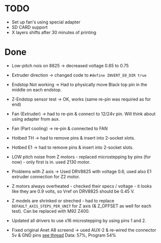 # TODO
* Set up fan's using special adapter
* SD CARD support
* X layers shifts after 30 minutes of printing

# Done

* Low-pitch nois on 8825 -> decreased voltage 0.85 to 0.75
* Extruder direction -> changed code to `#define INVERT_E0_DIR true`
* Endstop Not working -> Had to physically move Black top pin in the middle on each endstop.
* Z-Endstop sensor test -> OK, works (same re-pin was required as for end) 

* Fan (Extruder) -> had to re-pin & connect to 12/24v pin. Will think about using adapter from aux.
* Fan (Part cooling) -> re-pin & connected to FAN

* Hotbed TH -> had to remove pins & insert into 2-socket slots.
* Hotbed E1 -> had to remove pins & insert into 2-socket slots.
* LOW pitch noise from Z motors - replaced microstepping by pins (for now) - only first is in. used 2130 motor.

* Problems with Z axis -> Used DRV8825 with voltage 0.6, used also E1 extruder connection for Z2 motor.
* Z motors always overheated - checked their specs / voltage - it looks like they are 0.9 volts, so Vref on DRV8825 should be 0.45 V.
* Z models are shrinked or streched - had to replace `DEFAULT_AXIS_STEPS_PER_UNIT` for Z axis (& Z_OFFSET as well for each test). Can be replaced with M92 Z400.
* Updated all drivers to use x16 microstepping by using pins 1 and 2.
* Fixed original Anet A8 screend -> used AUX-2 & re-wired the connector 5v & GND pins [see thread][stack-overflow-link] Data: 57%, Program 54%

[stack-overflow-link]: https://3dprinting.stackexchange.com/questions/6030/connecting-anet-a8-2004-display-to-mks-gen-l